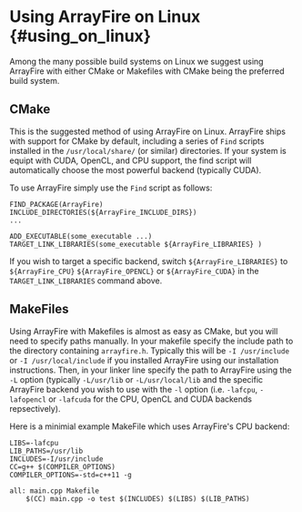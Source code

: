 Using ArrayFire on Linux {#using_on_linux}
=====

Among the many possible build systems on Linux we suggest using ArrayFire with
either CMake or Makefiles with CMake being the preferred build system.

## CMake

This is the suggested method of using ArrayFire on Linux. ArrayFire ships with
support for CMake by default, including a series of `Find` scripts installed
in the `/usr/local/share/` (or similar) directories. If your system is equipt
with CUDA, OpenCL, and CPU support, the find script will automatically choose
the most powerful backend (typically CUDA).

To use ArrayFire simply use the `Find` script as follows:

    FIND_PACKAGE(ArrayFire)
    INCLUDE_DIRECTORIES(${ArrayFire_INCLUDE_DIRS})
    ...

    ADD_EXECUTABLE(some_executable ...)
    TARGET_LINK_LIBRARIES(some_executable ${ArrayFire_LIBRARIES} )

If you wish to target a specific backend, switch `${ArrayFire_LIBRARIES}` to
`${ArrayFire_CPU}` `${ArrayFire_OPENCL}` or `${ArrayFire_CUDA}` in the
`TARGET_LINK_LIBRARIES` command above.

## MakeFiles

Using ArrayFire with Makefiles is almost as easy as CMake, but you will
need to specify paths manually. In your makefile specify the include path to
the directory containing `arrayfire.h`. Typically this will be `-I /usr/include`
or `-I /usr/local/include` if you installed ArrayFire using our installation
instructions.
Then, in your linker line specify the path to ArrayFire using the `-L` option
(typically `-L/usr/lib` or `-L/usr/local/lib` and the specific ArrayFire backend
you wish to use with the `-l` option (i.e. `-lafcpu`, `-lafopencl` or `-lafcuda`
for the CPU, OpenCL and CUDA backends repsectively).

Here is a minimial example MakeFile which uses ArrayFire's CPU backend:

    LIBS=-lafcpu
    LIB_PATHS=/usr/lib
    INCLUDES=-I/usr/include
    CC=g++ $(COMPILER_OPTIONS)
    COMPILER_OPTIONS=-std=c++11 -g

    all: main.cpp Makefile
	    $(CC) main.cpp -o test $(INCLUDES) $(LIBS) $(LIB_PATHS)
